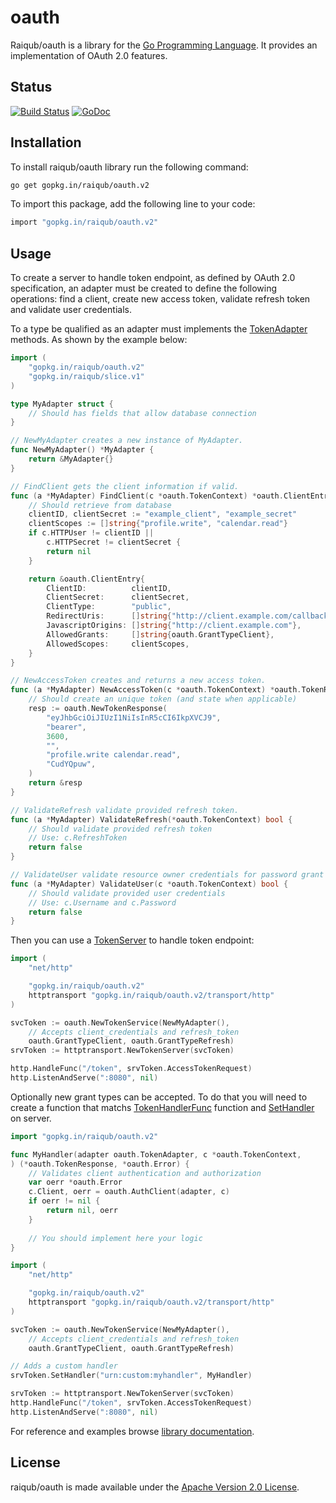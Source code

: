 # oauth

Raiqub/oauth is a library for the [Go Programming Language][go]. It provides
an implementation of OAuth 2.0 features.

## Status

[![Build Status](https://travis-ci.org/raiqub/oauth.svg?branch=master)](https://travis-ci.org/raiqub/oauth)
[![GoDoc](https://godoc.org/github.com/raiqub/oauth?status.svg)](http://godoc.org/github.com/raiqub/oauth)

## Installation

To install raiqub/oauth library run the following command:

```bash
go get gopkg.in/raiqub/oauth.v2
```

To import this package, add the following line to your code:

```bash
import "gopkg.in/raiqub/oauth.v2"
```

## Usage

To create a server to handle token endpoint, as defined by OAuth 2.0 specification, an
adapter must be created to define the following operations: find a client, create new
access token, validate refresh token and validate user credentials.

To a type be qualified as an adapter must implements the [TokenAdapter][TokenAdapter]
methods. As shown by the example below:

```go
import (
	"gopkg.in/raiqub/oauth.v2"
	"gopkg.in/raiqub/slice.v1"
)

type MyAdapter struct {
	// Should has fields that allow database connection
}

// NewMyAdapter creates a new instance of MyAdapter.
func NewMyAdapter() *MyAdapter {
	return &MyAdapter{}
}

// FindClient gets the client information if valid.
func (a *MyAdapter) FindClient(c *oauth.TokenContext) *oauth.ClientEntry {
	// Should retrieve from database
	clientID, clientSecret := "example_client", "example_secret"
	clientScopes := []string{"profile.write", "calendar.read"}
	if c.HTTPUser != clientID ||
		c.HTTPSecret != clientSecret {
		return nil
	}

	return &oauth.ClientEntry{
		ClientID:          clientID,
		ClientSecret:      clientSecret,
		ClientType:        "public",
		RedirectUris:      []string{"http://client.example.com/callback"},
		JavascriptOrigins: []string{"http://client.example.com"},
		AllowedGrants:     []string{oauth.GrantTypeClient},
		AllowedScopes:     clientScopes,
	}
}

// NewAccessToken creates and returns a new access token.
func (a *MyAdapter) NewAccessToken(c *oauth.TokenContext) *oauth.TokenResponse {
	// Should create an unique token (and state when applicable)
	resp := oauth.NewTokenResponse(
		"eyJhbGciOiJIUzI1NiIsInR5cCI6IkpXVCJ9",
		"bearer",
		3600,
		"",
		"profile.write calendar.read",
		"CudYQpuw",
	)
	return &resp
}

// ValidateRefresh validate provided refresh token.
func (a *MyAdapter) ValidateRefresh(*oauth.TokenContext) bool {
	// Should validate provided refresh token
    // Use: c.RefreshToken
	return false
}

// ValidateUser validate resource owner credentials for password grant type.
func (a *MyAdapter) ValidateUser(c *oauth.TokenContext) bool {
	// Should validate provided user credentials
    // Use: c.Username and c.Password
	return false
}
```

Then you can use a [TokenServer][TokenServer] to handle token endpoint:

```Go
import (
	"net/http"

	"gopkg.in/raiqub/oauth.v2"
	httptransport "gopkg.in/raiqub/oauth.v2/transport/http"
)

svcToken := oauth.NewTokenService(NewMyAdapter(),
	// Accepts client_credentials and refresh_token
	oauth.GrantTypeClient, oauth.GrantTypeRefresh)
srvToken := httptransport.NewTokenServer(svcToken)

http.HandleFunc("/token", srvToken.AccessTokenRequest)
http.ListenAndServe(":8080", nil)
```

Optionally new grant types can be accepted. To do that you will need to create a function
that matchs [TokenHandlerFunc][TokenHandlerFunc] function and [SetHandler][SetHandler]
on server.

```Go
import "gopkg.in/raiqub/oauth.v2"

func MyHandler(adapter oauth.TokenAdapter, c *oauth.TokenContext,
) (*oauth.TokenResponse, *oauth.Error) {
	// Validates client authentication and authorization
	var oerr *oauth.Error
	c.Client, oerr = oauth.AuthClient(adapter, c)
	if oerr != nil {
		return nil, oerr
	}
	
	// You should implement here your logic
}
```

```Go
import (
	"net/http"

	"gopkg.in/raiqub/oauth.v2"
	httptransport "gopkg.in/raiqub/oauth.v2/transport/http"
)

svcToken := oauth.NewTokenService(NewMyAdapter(),
	// Accepts client_credentials and refresh_token
	oauth.GrantTypeClient, oauth.GrantTypeRefresh)

// Adds a custom handler
srvToken.SetHandler("urn:custom:myhandler", MyHandler)

srvToken := httptransport.NewTokenServer(svcToken)
http.HandleFunc("/token", srvToken.AccessTokenRequest)
http.ListenAndServe(":8080", nil)
```

For reference and examples browse [library documentation][doc].

## License

raiqub/oauth is made available under the [Apache Version 2.0 License][license].


[go]: http://golang.org/
[doc]: http://godoc.org/github.com/raiqub/oauth
[license]: http://www.apache.org/licenses/LICENSE-2.0
[TokenAdapter]: https://godoc.org/gopkg.in/raiqub/oauth.v2#TokenAdapter
[TokenServer]: https://godoc.org/gopkg.in/raiqub/oauth.v2/transport/http#TokenServer
[TokenHandlerFunc]: https://godoc.org/gopkg.in/raiqub/oauth.v2#TokenHandlerFunc
[SetHandler]: https://godoc.org/gopkg.in/raiqub/oauth.v2/transport/http#TokenServer.SetHandler
